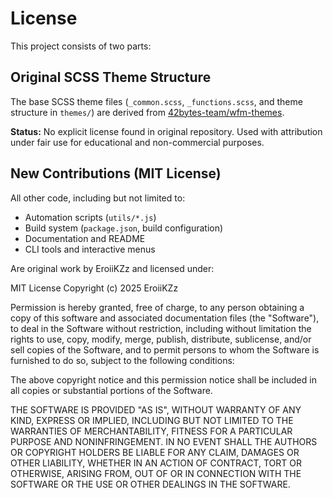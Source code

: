 # License

This project consists of two parts:

## Original SCSS Theme Structure
The base SCSS theme files (`_common.scss`, `_functions.scss`, and theme 
structure in `themes/`) are derived from 
[42bytes-team/wfm-themes](https://github.com/42bytes-team/wfm-themes).

**Status:** No explicit license found in original repository. Used with 
attribution under fair use for educational and non-commercial purposes.

## New Contributions (MIT License)
All other code, including but not limited to:
- Automation scripts (`utils/*.js`)
- Build system (`package.json`, build configuration)
- Documentation and README
- CLI tools and interactive menus

Are original work by EroiiKZz and licensed under:

MIT License
Copyright (c) 2025 EroiiKZz


Permission is hereby granted, free of charge, to any person obtaining a copy
of this software and associated documentation files (the "Software"), to deal
in the Software without restriction, including without limitation the rights
to use, copy, modify, merge, publish, distribute, sublicense, and/or sell
copies of the Software, and to permit persons to whom the Software is
furnished to do so, subject to the following conditions:

The above copyright notice and this permission notice shall be included in all
copies or substantial portions of the Software.

THE SOFTWARE IS PROVIDED "AS IS", WITHOUT WARRANTY OF ANY KIND, EXPRESS OR
IMPLIED, INCLUDING BUT NOT LIMITED TO THE WARRANTIES OF MERCHANTABILITY,
FITNESS FOR A PARTICULAR PURPOSE AND NONINFRINGEMENT. IN NO EVENT SHALL THE
AUTHORS OR COPYRIGHT HOLDERS BE LIABLE FOR ANY CLAIM, DAMAGES OR OTHER
LIABILITY, WHETHER IN AN ACTION OF CONTRACT, TORT OR OTHERWISE, ARISING FROM,
OUT OF OR IN CONNECTION WITH THE SOFTWARE OR THE USE OR OTHER DEALINGS IN THE
SOFTWARE.

